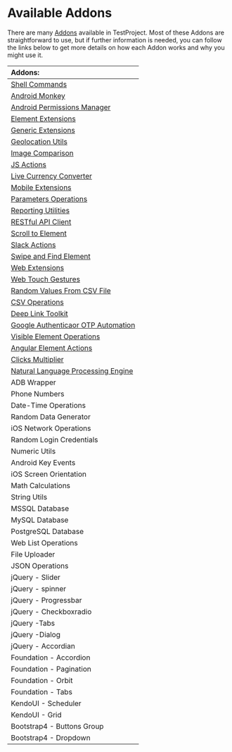 # Available Addons

There are many [Addons](https://addons.testproject.io/) available in TestProject. Most of these Addons are straightforward to use, but if further information is needed, you can follow the links below to get more details on how each Addon works and why you might use it.

| Addons: |
| :--- |
| [Shell Commands](https://docs.testproject.io/testproject-addons/available-addons/shell-commands) |
| [Android Monkey](android-monkey-addon.md) |
| [Android Permissions Manager](android-permissions-manager-addon.md) |
| [Element Extensions](element-extensions-addon.md) |
| [Generic Extensions](generic-extensions-addon.md) |
| [Geolocation Utils](geolocation-utils-addon.md) |
| [Image Comparison](image-comparison-addon.md) |
| [JS Actions](js-actions-addon.md) |
| [Live Currency Converter](live-currency-converter-addon.md) |
| [Mobile Extensions](mobile-extensions-addon.md) |
| [Parameters Operations](parameters-operations-addon.md) |
| [Reporting Utilities](reporting-utilities-addon.md) |
| [RESTful API Client](restful-api-client-addon.md) |
| [Scroll to Element](scroll-to-element-addon.md) |
| [Slack Actions](slack-actions-addon.md) |
| [Swipe and Find Element](swipe-and-find-element-addon.md) |
| [Web Extensions](web-extensions-addon.md) |
| [Web Touch Gestures](web-touch-gestures-addon.md) |
| [Random Values From CSV File](random-values-from-csv-file-addon.md) |
| [CSV Operations](csv-operations-addon.md) |
| [Deep Link Toolkit](deep-link-toolkit-addon.md) |
| [Google Authenticaor OTP Automation](google-authenticator-otp-automation-addon.md) |
| [Visible Element Operations](visible-elements-operations-addon.md) |
| [Angular Element Actions](angular-element-actions-addon.md) |
| [Clicks Multiplier](clicks-multiplier-addon.md) |
| [Natural Language Processing Engine](natural-language-processing-engine-addon.md) |
| ADB Wrapper |
| Phone Numbers |
| Date-Time Operations |
| Random Data Generator |
| iOS Network Operations |
| Random Login Credentials |
| Numeric Utils |
| Android Key Events |
| iOS Screen Orientation |
| Math Calculations |
| String Utils |
| MSSQL Database |
| MySQL Database |
| PostgreSQL Database |
| Web List Operations |
| File Uploader |
| JSON Operations |
| jQuery - Slider |
| jQuery - spinner |
| jQuery - Progressbar |
| jQuery - Checkboxradio |
| jQuery -Tabs |
| jQuery -Dialog |
| jQuery - Accordian |
| Foundation - Accordion |
| Foundation - Pagination |
| Foundation - Orbit |
| Foundation - Tabs |
| KendoUI - Scheduler |
| KendoUI - Grid |
| Bootstrap4 - Buttons Group |
| Bootstrap4 - Dropdown |

